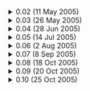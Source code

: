 <details>
     <summary>
           0.02 (11 May 2005)
     </summary>
     - Official open patch
</details>

<details>
     <summary>
           0.03 (26 May 2005)
     </summary>
 
     <p>
            - Bugfix
     </p>
</details>

<details>
     <summary>
            0.04 (28 Jun 2005)
     </summary>
 
     <p>
            - Complete Version
     </p>
</details>

<details>
     <summary>
            0.05 (14 Jul 2005)
     </summary>
 
     <p>
            - Summer Items
            - GM Events
     </p>
</details>

<details>
     <summary>
            0.06 (2 Aug 2005)
     </summary>
 
     <p>
            - Mini games
     </p>
</details>

<details>
     <summary>
            0.07 (8 Sep 2005)
     </summary>
 
     <p>
            - New World - Broa
            - Cody and the Theme Park quest
     </p>
</details>

<details>
     <summary>
            0.08 (18 Oct 2005)
     </summary>
 
     <p>
            - Improved version
            - Critical Numbers Showing (Purple Numbers)
            - Cash Shop Button Working
            - Game Guard Introduced
            - Nexon first appearance
     </p>
</details>

<details>
     <summary>
            0.09 (20 Oct 2005)
     </summary>
 
     <p>
            - Bugfix
     </p>
</details>

<details>
     <summary>
            0.10 (25 Oct 2005)
     </summary>
 
     <p>
            - Halloween Quest
     </p>
</details>
